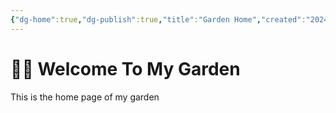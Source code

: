 ```yaml
---
{"dg-home":true,"dg-publish":true,"title":"Garden Home","created":"2024/01/16, 15:14","updated":"2024/01/17, 08:40","permalink":"/Garden Home/","tags":["gardenEntry"],"dgPassFrontmatter":true,"noteIcon":""}
---
```



# 👏🏻 Welcome To My Garden

This is the home page of my garden